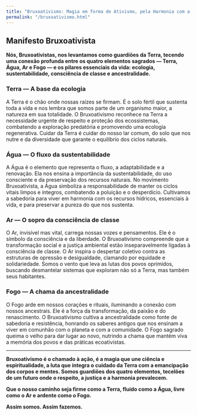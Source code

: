 ```yaml
---
title: "Bruxoativismo: Magia em forma de Ativismo, pela Harmonia com a Terra"
permalink: "/bruxoativismo.html"
---
```



## Manifesto Bruxoativista

**Nós, Bruxoativistas, nos levantamos como guardiões da Terra, tecendo uma conexão profunda entre os quatro elementos sagrados — Terra, Água, Ar e Fogo — e os pilares essenciais da vida: ecologia, sustentabilidade, consciência de classe e ancestralidade.**

### Terra — A base da ecologia

A Terra é o chão onde nossas raízes se firmam. É o solo fértil que sustenta toda a vida e nos lembra que somos parte de um organismo maior, a natureza em sua totalidade. O Bruxoativismo reconhece na Terra a necessidade urgente de respeito e proteção dos ecossistemas, combatendo a exploração predatória e promovendo uma ecologia regenerativa. Cuidar da Terra é cuidar do nosso lar comum, do solo que nos nutre e da diversidade que garante o equilíbrio dos ciclos naturais.

### Água — O fluxo da sustentabilidade

A Água é o elemento que representa o fluxo, a adaptabilidade e a renovação. Ela nos ensina a importância da sustentabilidade, do uso consciente e da preservação dos recursos naturais. No movimento Bruxoativista, a Água simboliza a responsabilidade de manter os ciclos vitais limpos e íntegros, combatendo a poluição e o desperdício. Cultivamos a sabedoria para viver em harmonia com os recursos hídricos, essenciais à vida, e para preservar a pureza do que nos sustenta.

### Ar — O sopro da consciência de classe

O Ar, invisível mas vital, carrega nossas vozes e pensamentos. Ele é o símbolo da consciência e da liberdade. O Bruxoativismo compreende que a transformação social e a justiça ambiental estão inseparavelmente ligadas à consciência de classe. O Ar inspira o despertar coletivo contra as estruturas de opressão e desigualdade, clamando por equidade e solidariedade. Somos o vento que leva as lutas dos povos oprimidos, buscando desmantelar sistemas que exploram não só a Terra, mas também seus habitantes.

### Fogo — A chama da ancestralidade

O Fogo arde em nossos corações e rituais, iluminando a conexão com nossos ancestrais. Ele é a força da transformação, da paixão e do renascimento. O Bruxoativismo cultiva a ancestralidade como fonte de sabedoria e resistência, honrando os saberes antigos que nos ensinam a viver em comunhão com o planeta e com a comunidade. O Fogo sagrado queima o velho para dar lugar ao novo, nutrindo a chama que mantém viva a memória dos povos e das práticas ecoativistas.

---

**Bruxoativismo é o chamado à ação, é a magia que une ciência e espiritualidade, a luta que integra o cuidado da Terra com a emancipação dos corpos e mentes. Somos guardiões dos quatro elementos, tecelões de um futuro onde o respeito, a justiça e a harmonia prevalecem.**

**Que o nosso caminho seja firme como a Terra, fluido como a Água, livre como o Ar e ardente como o Fogo.**

**Assim somos. Assim fazemos.**


